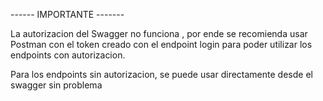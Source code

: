 

------ IMPORTANTE -------

La autorizacion del Swagger no funciona  , por ende se recomienda usar Postman con el token creado con el endpoint login
para poder utilizar los endpoints con autorizacion.

Para los endpoints sin autorizacion, se puede usar directamente desde el swagger sin problema
